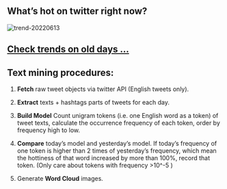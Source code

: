 ## What’s hot on twitter right now?

![trend-20220613][wordcloud]

[wordcloud]: https://raw.githubusercontent.com/xdqc/tweet-trend-everyday/master/word-cloud/trend-20220613.png?token=AF5V4P7ADR6KQBZ4CEDTNIK6AXRMU "trend-20220613"

## [Check trends on old days ...](https://github.com/xdqc/tweet-trend-everyday/tree/master/word-cloud)

## Text mining procedures:

1. **Fetch** raw tweet objects via twitter API (English tweets only).

2. **Extract** texts + hashtags parts of tweets for each day.

3. **Build Model** Count unigram tokens (i.e. one English word as a token) of tweet texts, calculate the occurrence frequency of each token, order by frequency high to low.

4. **Compare** today’s model and yesterday’s model. If today’s frequency of one token is higher than 2 times of yesterday’s frequency, which mean the hottiness of that word increased by more than 100%, record that token. (Only care about tokens with frequency >10^-5 )

5. Generate **Word Cloud** images.
